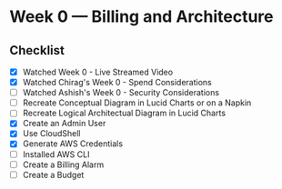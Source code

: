 # Week 0 — Billing and Architecture

## Checklist

- [x] Watched Week 0 - Live Streamed Video
- [x] Watched Chirag's Week 0 - Spend Considerations
- [ ] Watched Ashish's Week 0 - Security Considerations
- [ ] Recreate Conceptual Diagram in Lucid Charts or on a Napkin
- [ ] Recreate Logical Architectual Diagram in Lucid Charts
- [x] Create an Admin User
- [x] Use CloudShell
- [x] Generate AWS Credentials
- [ ] Installed AWS CLI
- [ ] Create a Billing Alarm
- [ ] Create a Budget
